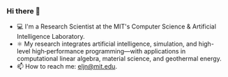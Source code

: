 ### Hi there 👋

- 💻 I'm a Research Scientist at the MIT's Computer Science & Artificial Intelligence Laboratory.
- ⚛ My research integrates artificial intelligence, simulation, and high-level high‑performance programming—with applications in computational linear algebra, material science, and geothermal energy.
- 📫 How to reach me: eljn@mit.edu.
<!--
**emmanuellujan/emmanuellujan** is a ✨ _special_ ✨ repository because its `README.md` (this file) appears on your GitHub profile.

Here are some ideas to get you started:


- 🌱 I’m currently learning ...
- 👯 I’m looking to collaborate on ...
- 🤔 I’m looking for help with ...
- 💬 Ask me about ...
- 📫 How to reach me: ...
- ⚡ Fun fact: ...
-->
